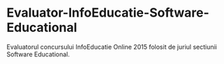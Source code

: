 # Evaluator-InfoEducatie-Software-Educational
Evaluatorul concursului InfoEducatie Online 2015 folosit de juriul sectiunii Software Educational.
